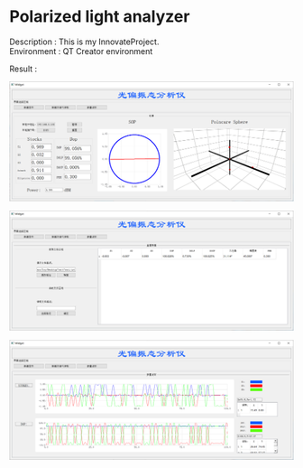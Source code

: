 # Polarized light analyzer
Description : This is my InnovateProject.<br>
Environment : QT Creator environment

Result : 

![image-20210521101304427](https://github.com/liuouyang569/InnovateProject/blob/master//README.assets/image-20210521101304427.png)

![image-20210521101440520](https://github.com/liuouyang569/InnovateProject/blob/master/README.assets/image-20210521101440520.png)

![image-20210521101339258](https://github.com/liuouyang569/InnovateProject/blob/master/README.assets/image-20210521101339258.png)
